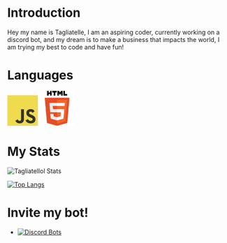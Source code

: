 # Introduction

Hey my name is Tagliatelle, I am an aspiring coder, currently working on a discord bot, and my dream is to make a business that impacts the world, I am trying my best to code and have fun!
# Languages

<img src="JavaScript.png" height = 70/> <img src="HTML.png" height = 80>

# My Stats
![Tagliatellol Stats](https://github-readme-stats.vercel.app/api?username=tagliatellelol&show_icons=true&theme=radical)

[![Top Langs](https://github-readme-stats.vercel.app/api/top-langs/?username=anuraghazra&langs_count=8)](https://github.com/CoreX-Developement/CoreX)



# Invite my bot! 
* [![Discord Bots](https://top.gg/api/widget/status/819643325177921587.svg)](https://top.gg/bot/819643325177921587)


